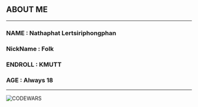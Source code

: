 ## ABOUT ME 
---
### NAME : Nathaphat Lertsiriphongphan
### NickName : Folk
### ENDROLL : KMUTT
### AGE : Always 18
---
![CODEWARS](https://www.codewars.com/users/NTPLSRPP/badges/large)


<!--
**NTPLSRPP/NTPLSRPP** is a ✨ _special_ ✨ repository because its `README.md` (this file) appears on your GitHub profile.

Here are some ideas to get you started:

- 🔭 I’m currently working on ...
- 🌱 I’m currently learning ...
- 👯 I’m looking to collaborate on ...
- 🤔 I’m looking for help with ...
- 💬 Ask me about ...
- 📫 How to reach me: ...
- 😄 Pronouns: ...
- ⚡ Fun fact: ...
-->
